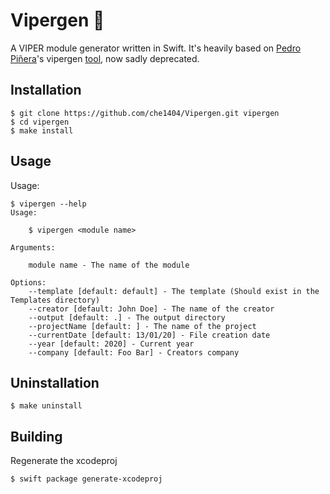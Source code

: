 # Vipergen 🐍

A VIPER module generator written in Swift. It's heavily based on [Pedro Piñera](https://twitter.com/pepibumur)'s vipergen [tool](https://github.com/pepibumur/viper-module-generator/), now sadly deprecated.

## Installation
```shell
$ git clone https://github.com/che1404/Vipergen.git vipergen
$ cd vipergen
$ make install
```

## Usage
Usage:

```shell
$ vipergen --help
Usage:

    $ vipergen <module name>

Arguments:

    module name - The name of the module

Options:
    --template [default: default] - The template (Should exist in the Templates directory)
    --creator [default: John Doe] - The name of the creator
    --output [default: .] - The output directory
    --projectName [default: ] - The name of the project
    --currentDate [default: 13/01/20] - File creation date
    --year [default: 2020] - Current year
    --company [default: Foo Bar] - Creators company
```

## Uninstallation
```shell
$ make uninstall
```

## Building
Regenerate the xcodeproj 
```shell
$ swift package generate-xcodeproj
```

